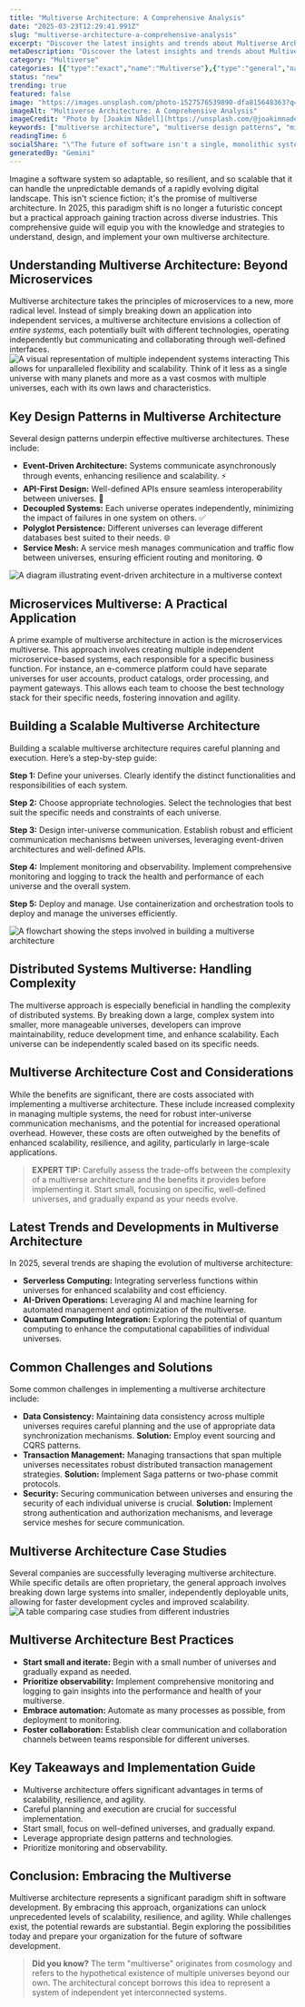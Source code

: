 ```yaml
---
title: "Multiverse Architecture: A Comprehensive Analysis"
date: "2025-03-23T12:29:41.991Z"
slug: "multiverse-architecture-a-comprehensive-analysis"
excerpt: "Discover the latest insights and trends about Multiverse Architecture. This comprehensive guide covers everything you need to know about Multiverse Architecture in 2025."
metaDescription: "Discover the latest insights and trends about Multiverse Architecture. This comprehensive guide covers everything you need to know about Multiverse Archite..."
category: "Multiverse"
categories: [{"type":"exact","name":"Multiverse"},{"type":"general","name":"Computer Science"},{"type":"medium","name":"Software Engineering"},{"type":"specific","name":"Microservices"},{"type":"niche","name":"Service Mesh"}]
status: "new"
trending: true
featured: false
image: "https://images.unsplash.com/photo-1527576539890-dfa815648363?q=85&w=1200&fit=max&fm=webp&auto=compress"
imageAlt: "Multiverse Architecture: A Comprehensive Analysis"
imageCredit: "Photo by [Joakim Nådell](https://unsplash.com/@joakimnadell) on Unsplash"
keywords: ["multiverse architecture", "multiverse design patterns", "microservices multiverse", "distributed systems multiverse", "scalable multiverse architecture", "building a multiverse architecture", "multiverse architecture best practices", "multiverse architecture cost", "multiverse architecture case studies", "multiverse architecture tutorial"]
readingTime: 6
socialShare: "\"The future of software isn't a single, monolithic system; it's a multiverse of interconnected microservices, each evolving independently yet contributing to a unified whole.\""
generatedBy: "Gemini"
---
```




Imagine a software system so adaptable, so resilient, and so scalable that it can handle the unpredictable demands of a rapidly evolving digital landscape.  This isn't science fiction; it's the promise of multiverse architecture. In 2025, this paradigm shift is no longer a futuristic concept but a practical approach gaining traction across diverse industries. This comprehensive guide will equip you with the knowledge and strategies to understand, design, and implement your own multiverse architecture.

## Understanding Multiverse Architecture: Beyond Microservices

Multiverse architecture takes the principles of microservices to a new, more radical level.  Instead of simply breaking down an application into independent services, a multiverse architecture envisions a collection of *entire systems*, each potentially built with different technologies, operating independently but communicating and collaborating through well-defined interfaces.  ![A visual representation of multiple independent systems interacting](https://images.unsplash.com/photo-1640621202761-7b33c6be3e3e?q=85&w=1200&fit=max&fm=webp&auto=compress) This allows for unparalleled flexibility and scalability.  Think of it less as a single universe with many planets and more as a vast cosmos with multiple universes, each with its own laws and characteristics.

## Key Design Patterns in Multiverse Architecture

Several design patterns underpin effective multiverse architectures. These include:

* **Event-Driven Architecture:**  Systems communicate asynchronously through events, enhancing resilience and scalability.  ⚡
* **API-First Design:** Well-defined APIs ensure seamless interoperability between universes. 🔑
* **Decoupled Systems:**  Each universe operates independently, minimizing the impact of failures in one system on others. ✅
* **Polyglot Persistence:**  Different universes can leverage different databases best suited to their needs. 🌐
* **Service Mesh:**  A service mesh manages communication and traffic flow between universes, ensuring efficient routing and monitoring. ⚙️

![A diagram illustrating event-driven architecture in a multiverse context](https://images.unsplash.com/photo-1527576539890-dfa815648363?q=85&w=1200&fit=max&fm=webp&auto=compress)

## Microservices Multiverse: A Practical Application

A prime example of multiverse architecture in action is the microservices multiverse.  This approach involves creating multiple independent microservice-based systems, each responsible for a specific business function.  For instance, an e-commerce platform could have separate universes for user accounts, product catalogs, order processing, and payment gateways.  This allows each team to choose the best technology stack for their specific needs, fostering innovation and agility.

## Building a Scalable Multiverse Architecture

Building a scalable multiverse architecture requires careful planning and execution.  Here’s a step-by-step guide:

**Step 1:** Define your universes. Clearly identify the distinct functionalities and responsibilities of each system.

**Step 2:** Choose appropriate technologies. Select the technologies that best suit the specific needs and constraints of each universe.

**Step 3:** Design inter-universe communication.  Establish robust and efficient communication mechanisms between universes, leveraging event-driven architectures and well-defined APIs.

**Step 4:** Implement monitoring and observability.  Implement comprehensive monitoring and logging to track the health and performance of each universe and the overall system.

**Step 5:** Deploy and manage.  Use containerization and orchestration tools to deploy and manage the universes efficiently.

![A flowchart showing the steps involved in building a multiverse architecture](https://images.unsplash.com/photo-1488972685288-c3fd157d7c7a?q=85&w=1200&fit=max&fm=webp&auto=compress)

## Distributed Systems Multiverse: Handling Complexity

The multiverse approach is especially beneficial in handling the complexity of distributed systems. By breaking down a large, complex system into smaller, more manageable universes, developers can improve maintainability, reduce development time, and enhance scalability.  Each universe can be independently scaled based on its specific needs.

## Multiverse Architecture Cost and Considerations

While the benefits are significant, there are costs associated with implementing a multiverse architecture.  These include increased complexity in managing multiple systems, the need for robust inter-universe communication mechanisms, and the potential for increased operational overhead. However, these costs are often outweighed by the benefits of enhanced scalability, resilience, and agility, particularly in large-scale applications.

> **EXPERT TIP:** Carefully assess the trade-offs between the complexity of a multiverse architecture and the benefits it provides before implementing it. Start small, focusing on specific, well-defined universes, and gradually expand as your needs evolve.

## Latest Trends and Developments in Multiverse Architecture

In 2025, several trends are shaping the evolution of multiverse architecture:

* **Serverless Computing:**  Integrating serverless functions within universes for enhanced scalability and cost efficiency.
* **AI-Driven Operations:**  Leveraging AI and machine learning for automated management and optimization of the multiverse.
* **Quantum Computing Integration:**  Exploring the potential of quantum computing to enhance the computational capabilities of individual universes.

## Common Challenges and Solutions

Some common challenges in implementing a multiverse architecture include:

* **Data Consistency:** Maintaining data consistency across multiple universes requires careful planning and the use of appropriate data synchronization mechanisms.  **Solution:**  Employ event sourcing and CQRS patterns.
* **Transaction Management:**  Managing transactions that span multiple universes necessitates robust distributed transaction management strategies. **Solution:** Implement Saga patterns or two-phase commit protocols.
* **Security:**  Securing communication between universes and ensuring the security of each individual universe is crucial.  **Solution:**  Implement strong authentication and authorization mechanisms, and leverage service meshes for secure communication.

## Multiverse Architecture Case Studies

Several companies are successfully leveraging multiverse architecture.  While specific details are often proprietary, the general approach involves breaking down large systems into smaller, independently deployable units, allowing for faster development cycles and improved scalability.  ![A table comparing case studies from different industries](https://images.unsplash.com/photo-1487958449943-2429e8be8625?q=85&w=1200&fit=max&fm=webp&auto=compress)

## Multiverse Architecture Best Practices

* **Start small and iterate:** Begin with a small number of universes and gradually expand as needed.
* **Prioritize observability:** Implement comprehensive monitoring and logging to gain insights into the performance and health of your multiverse.
* **Embrace automation:** Automate as many processes as possible, from deployment to monitoring.
* **Foster collaboration:**  Establish clear communication and collaboration channels between teams responsible for different universes.

## Key Takeaways and Implementation Guide

* Multiverse architecture offers significant advantages in terms of scalability, resilience, and agility.
* Careful planning and execution are crucial for successful implementation.
* Start small, focus on well-defined universes, and gradually expand.
* Leverage appropriate design patterns and technologies.
* Prioritize monitoring and observability.

## Conclusion: Embracing the Multiverse

Multiverse architecture represents a significant paradigm shift in software development. By embracing this approach, organizations can unlock unprecedented levels of scalability, resilience, and agility.  While challenges exist, the potential rewards are substantial.  Begin exploring the possibilities today and prepare your organization for the future of software development.

> **Did you know?** The term "multiverse" originates from cosmology and refers to the hypothetical existence of multiple universes beyond our own.  The architectural concept borrows this idea to represent a system of independent yet interconnected systems.

